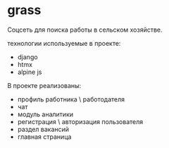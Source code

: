 # grass
Соцсеть для поиска работы в сельском хозяйстве.

технологии используемые в проекте:
- django
- htmx
- alpine js

В проекте реализованы:
- профиль работника \ работодателя
- чат
- модуль аналитики
- регистрация \ авторизация пользователя
- раздел вакансий
- главная страница
